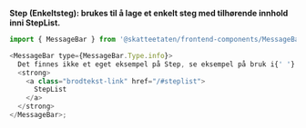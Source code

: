 **Step (Enkeltsteg): brukes til å lage et enkelt steg med tilhørende innhold inni StepList.**

```js noeditor
import { MessageBar } from '@skatteetaten/frontend-components/MessageBar';

<MessageBar type={MessageBar.Type.info}>
  Det finnes ikke et eget eksempel på Step, se eksempel på bruk i{' '}
  <strong>
    <a class="brodtekst-link" href="/#steplist">
      StepList
    </a>
  </strong>
</MessageBar>;
```
